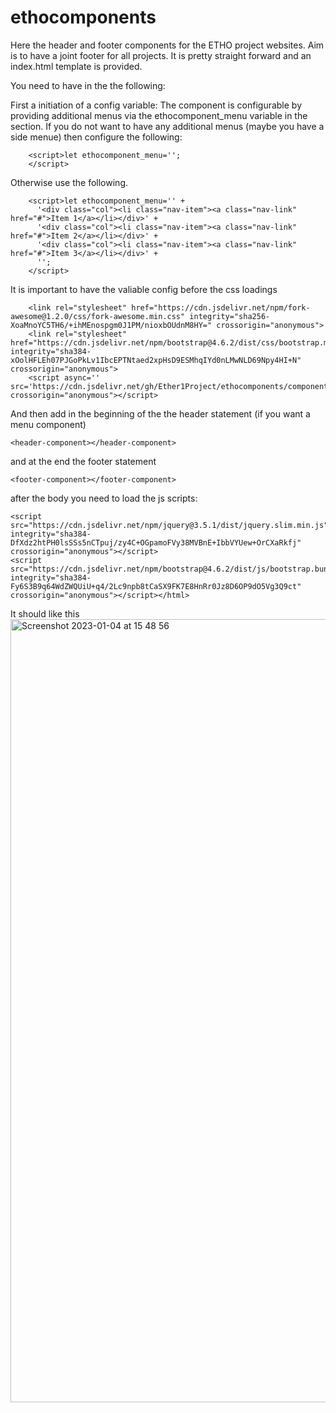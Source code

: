 # ethocomponents

Here the header and footer components for the ETHO project websites. Aim is to have a joint footer for all projects.
It is pretty straight forward and an index.html template is provided.

You need to have in the <head> the following:

First a initiation of a config variable:
The component is configurable by providing additional menus via the ethocomponent_menu variable in the <HEAD> section.
If you do not want to have any additional menus (maybe you have a side menue) then configure the following:
```
    <script>let ethocomponent_menu='';
    </script>

```

Otherwise use the following.

```
    <script>let ethocomponent_menu='' +
      '<div class="col"><li class="nav-item"><a class="nav-link" href="#">Item 1</a></li></div>' +
      '<div class="col"><li class="nav-item"><a class="nav-link" href="#">Item 2</a></li></div>' +
      '<div class="col"><li class="nav-item"><a class="nav-link" href="#">Item 3</a></li></div>' +
      '';
    </script>

```

It is important to have the valiable config before the css loadings

```
    <link rel="stylesheet" href="https://cdn.jsdelivr.net/npm/fork-awesome@1.2.0/css/fork-awesome.min.css" integrity="sha256-XoaMnoYC5TH6/+ihMEnospgm0J1PM/nioxbOUdnM8HY=" crossorigin="anonymous">
    <link rel="stylesheet" href="https://cdn.jsdelivr.net/npm/bootstrap@4.6.2/dist/css/bootstrap.min.css" integrity="sha384-xOolHFLEh07PJGoPkLv1IbcEPTNtaed2xpHsD9ESMhqIYd0nLMwNLD69Npy4HI+N" crossorigin="anonymous">
    <script async='' src='https://cdn.jsdelivr.net/gh/Ether1Project/ethocomponents/component.js' crossorigin="anonymous"></script>
```

    
    
And then add in the beginning of the <body> the header statement (if you want a menu component)
```
<header-component></header-component>
```

and at the end the footer statement

```
<footer-component></footer-component>
```

after the body you need to load the js scripts:

```
<script src="https://cdn.jsdelivr.net/npm/jquery@3.5.1/dist/jquery.slim.min.js" integrity="sha384-DfXdz2htPH0lsSSs5nCTpuj/zy4C+OGpamoFVy38MVBnE+IbbVYUew+OrCXaRkfj" crossorigin="anonymous"></script>
<script src="https://cdn.jsdelivr.net/npm/bootstrap@4.6.2/dist/js/bootstrap.bundle.min.js" integrity="sha384-Fy6S3B9q64WdZWQUiU+q4/2Lc9npb8tCaSX9FK7E8HnRr0Jz8D6OP9dO5Vg3Q9ct" crossorigin="anonymous"></script></html>
```    
    
It should like this 
<img width="1253" alt="Screenshot 2023-01-04 at 15 48 56" src="https://user-images.githubusercontent.com/25107787/210581296-d4186dcd-01a2-4d3b-99f6-a37052786371.png">
